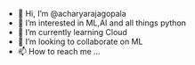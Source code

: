 - 👋 Hi, I’m @acharyarajagopala
- 👀 I’m interested in ML,AI and all things python
- 🌱 I’m currently learning Cloud
- 💞️ I’m looking to collaborate on ML
- 📫 How to reach me ...

<!---
acharyarajagopala/acharyarajagopala is a ✨ special ✨ repository because its `README.md` (this file) appears on your GitHub profile.
You can click the Preview link to take a look at your changes.
--->
